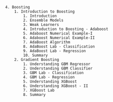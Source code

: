     4. Boosting
        1. Introduction to Boosting
            1. Introduction
            2. Ensemble Models
            3. Weak Learners
            4. Introduction to Boosting - Adaboost
            5. Adaboost Numerical Example-I
            6. Adaboost Numerical Example-II
            7. AdaBoost Algorithm
            8. AdaBoost Lab - Classification
            9. AdaBoost Lab - Regression
            10. Summary
        2. Gradient Boosting
            1. Understanding GBM Regressor
            2. Understanding GBM Classifier
            3. GBM Lab - Classification
            4. GBM Lab - Regression
            5. Understanding XGBoost
            6. Understanding XGBoost - II
            7. XGBoost Lab
            8. Summary